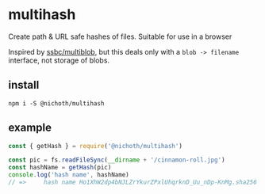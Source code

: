 # multihash

Create path & URL safe hashes of files. Suitable for use in a browser

Inspired by [ssbc/multiblob](https://github.com/ssbc/multiblob), but this
deals only with a `blob -> filename` interface, not storage of blobs.

## install

```
npm i -S @nichoth/multihash
```

## example

```js
const { getHash } = require('@nichoth/multihash')

const pic = fs.readFileSync(__dirname + '/cinnamon-roll.jpg')
const hashName = getHash(pic)
console.log('hash name', hashName)
// =>     hash name Ho1XhW2dp4bNJLZrYkurZPxlUhqrknD_Uu_nDp-KnMg.sha256
```
